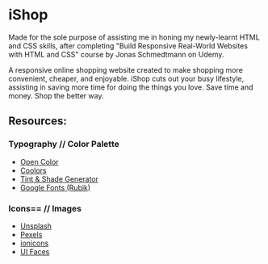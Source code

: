 # iShop 

Made for the sole purpose of assisting me in honing my newly-learnt HTML and CSS skills, after completing "Build Responsive Real-World Websites with HTML and CSS" course by Jonas Schmedtmann on Udemy.

A responsive online shopping website created to make shopping more convenient, cheaper, and enjoyable. iShop cuts out your busy lifestyle, assisting in saving more time for doing the things you love. Save time and money. Shop the better way.

## Resources:

### Typography // Color Palette

- [Open Color](https://yeun.github.io/open-color/)
- [Coolors](https://coolors.co/contrast-checker/112a46-acc8e5)
- [Tint & Shade Generator](https://maketintsandshades.com/)
- [Google Fonts (Rubik)](https://fonts.google.com/)

### Icons== // Images

- [Unsplash](https://unsplash.com/)
- [Pexels](https://www.pexels.com/)
- [ionicons](https://ionic.io/ionicons)
- [UI Faces](https://www.uifaces.co/browse-avatars/)

